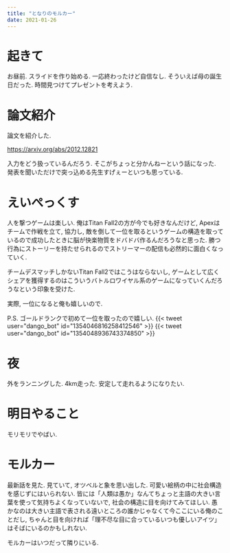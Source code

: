 ```yaml
---
title: "となりのモルカー"
date: 2021-01-26
---
```


# 起きて
お昼前. スライドを作り始める. 一応終わったけど自信なし. そういえば母の誕生日だった. 時間見つけてプレゼントを考えよう.

# 論文紹介
論文を紹介した.

https://arxiv.org/abs/2012.12821

入力をどう扱っているんだろう. そこがちょっと分かんねーという話になった. 発表を聞いただけで突っ込める先生すげぇーといつも思っている.

# えいぺっくす
人を撃つゲームは楽しい. 俺はTitan Fall2の方が今でも好きなんだけど, Apexはチームで作戦を立て, 協力し, 敵を倒して一位を取るというゲームの構造を取っているので成功したときに脳が快楽物質をドバドバ作るんだろうなと思った. 勝つ行為にストーリーを持たせられるのでストリーマーの配信も必然的に面白くなっていく.

チームデスマッチしかないTitan Fall2ではこうはならないし, ゲームとして広くシェアを獲得するのはこういうバトルロワイヤル系のゲームになっていくんだろうなという印象を受けた.

実際, 一位になると俺も嬉しいので.

P.S. ゴールドランクで初めて一位を取ったので嬉しい.
{{< tweet user="dango_bot" id="1354046816258412546" >}}
{{< tweet user="dango_bot" id="1354048936743374850" >}}
# 夜
外をランニングした. 4km走った. 安定して走れるようになりたい.

# 明日やること
モリモリでやばい.

# モルカー
最新話を見た. 見ていて, オツベルと象を思い出した. 可愛い絵柄の中に社会構造を感じずにはいられない. 皆には「人類は愚か」なんてちょっと主語の大きい言葉を使って気持ちよくなっていないで, 社会の構造に目を向けてみてほしい. 愚かなのは大きい主語で表される遠いところの誰かじゃなくて今ここにいる俺のことだし, ちゃんと目を向ければ「理不尽な目に合っているいつも優しいアイツ」はそばにいるのかもしれない.

モルカーはいつだって隣りにいる.